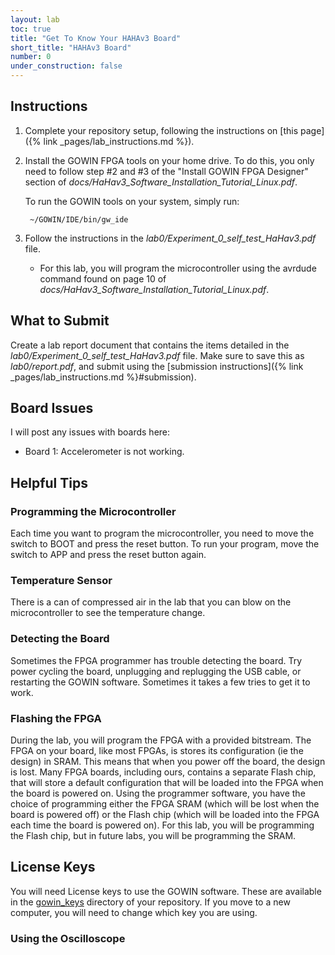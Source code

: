 ```yaml
---
layout: lab
toc: true
title: "Get To Know Your HAHAv3 Board"
short_title: "HAHAv3 Board"
number: 0
under_construction: false
---
```


## Instructions

1. Complete your repository setup, following the instructions on [this page]({% link _pages/lab_instructions.md %}).

1. Install the GOWIN FPGA tools on your home drive.  To do this, you only need to follow step #2 and #3 of the "Install GOWIN FPGA Designer" section of *docs/HaHav3_Software_Installation_Tutorial_Linux.pdf*.

    To run the GOWIN tools on your system, simply run:

        ~/GOWIN/IDE/bin/gw_ide



1. Follow the instructions in the *lab0/Experiment_0_self_test_HaHav3.pdf* file.

    * For this lab, you will program the microcontroller using the avrdude command found on page 10 of *docs/HaHav3_Software_Installation_Tutorial_Linux.pdf*.

## What to Submit

Create a lab report document that contains the items detailed in the *lab0/Experiment_0_self_test_HaHav3.pdf* file.   Make sure to save this as *lab0/report.pdf*, and submit using the [submission instructions]({% link _pages/lab_instructions.md %}#submission).

## Board Issues
I will post any issues with boards here:
* Board 1: Accelerometer is not working.  

## Helpful Tips

### Programming the Microcontroller
Each time you want to program the microcontroller, you need to move the switch to BOOT and press the reset button.  To run your program, move the switch to APP and press the reset button again.  

### Temperature Sensor
There is a can of compressed air in the lab that you can blow on the microcontroller to see the temperature change. 

### Detecting the Board
Sometimes the FPGA programmer has trouble detecting the board.   Try power cycling the board, unplugging and replugging the USB cable, or restarting the GOWIN software.  Sometimes it takes a few tries to get it to work.

### Flashing the FPGA
During the lab, you will program the FPGA with a provided bitstream.  The FPGA on your board, like most FPGAs, is stores its configuration (ie the design) in SRAM.  This means that when you power off the board, the design is lost.  Many FPGA boards, including ours, contains a separate Flash chip, that will store a default configuration that will be loaded into the FPGA when the board is powered on.  Using the programmer software, you have the choice of programming either the FPGA SRAM (which will be lost when the board is powered off) or the Flash chip (which will be loaded into the FPGA each time the board is powered on).  For this lab, you will be programming the Flash chip, but in future labs, you will be programming the SRAM.

## License Keys
You will need License keys to use the GOWIN software.  These are available in the [gowin_keys](https://github.com/byu-cpe/ecen522r_security_student/tree/main/gowin_keys) directory of your repository.  If you move to a new computer, you will need to change which key you are using.

### Using the Oscilloscope